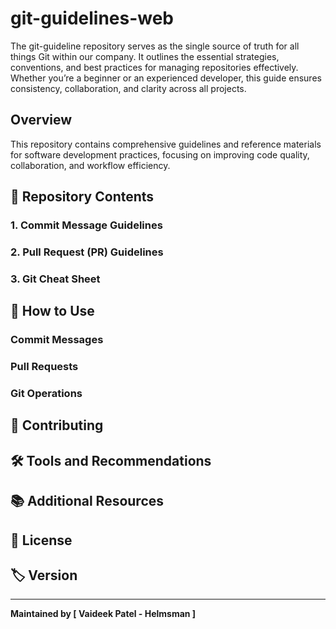 # git-guidelines-web
The git-guideline repository serves as the single source of truth for all things Git within our company. It outlines the essential strategies, conventions, and best practices for managing repositories effectively. Whether you’re a beginner or an experienced developer, this guide ensures consistency, collaboration, and clarity across all projects.

## Overview
This repository contains comprehensive guidelines and reference materials for software development practices, focusing on improving code quality, collaboration, and workflow efficiency.

## 📂 Repository Contents

### 1. Commit Message Guidelines

### 2. Pull Request (PR) Guidelines

### 3. Git Cheat Sheet

## 🚀 How to Use

### Commit Messages

### Pull Requests

### Git Operations

## 🤝 Contributing

## 🛠 Tools and Recommendations

## 📚 Additional Resources

## 📝 License

## 🏷️ Version

---


**Maintained by [ Vaideek Patel - Helmsman ]**
